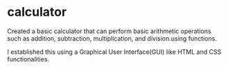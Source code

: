 # calculator

Created a basic calculator that can perform basic arithmetic operations such as addition, subtraction, multiplication, and division.using functions.

I established this using a Graphical User Interface(GUI) like HTML and CSS functionalities.
